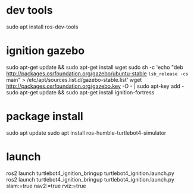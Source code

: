 # dev tools
sudo apt install ros-dev-tools

# ignition gazebo
sudo apt-get update && sudo apt-get install wget
sudo sh -c 'echo "deb http://packages.osrfoundation.org/gazebo/ubuntu-stable `lsb_release -cs` main" > /etc/apt/sources.list.d/gazebo-stable.list'
wget http://packages.osrfoundation.org/gazebo.key -O - | sudo apt-key add -
sudo apt-get update && sudo apt-get install ignition-fortress

# package install
sudo apt update
sudo apt install ros-humble-turtlebot4-simulator

# launch
ros2 launch turtlebot4_ignition_bringup turtlebot4_ignition.launch.py  
ros2 launch turtlebot4_ignition_bringup turtlebot4_ignition.launch.py slam:=true nav2:=true rviz:=true
